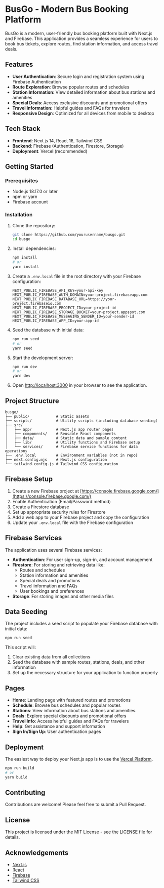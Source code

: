 # BusGo - Modern Bus Booking Platform

BusGo is a modern, user-friendly bus booking platform built with Next.js and Firebase. This application provides a seamless experience for users to book bus tickets, explore routes, find station information, and access travel deals.

## Features

- **User Authentication**: Secure login and registration system using Firebase Authentication
- **Route Exploration**: Browse popular routes and schedules
- **Station Information**: View detailed information about bus stations and amenities
- **Special Deals**: Access exclusive discounts and promotional offers
- **Travel Information**: Helpful guides and FAQs for travelers
- **Responsive Design**: Optimized for all devices from mobile to desktop

## Tech Stack

- **Frontend**: Next.js 14, React 18, Tailwind CSS
- **Backend**: Firebase (Authentication, Firestore, Storage)
- **Deployment**: Vercel (recommended)

## Getting Started

### Prerequisites

- Node.js 18.17.0 or later
- npm or yarn
- Firebase account

### Installation

1. Clone the repository:
   ```bash
   git clone https://github.com/yourusername/busgo.git
   cd busgo
   ```

2. Install dependencies:
   ```bash
   npm install
   # or
   yarn install
   ```

3. Create a `.env.local` file in the root directory with your Firebase configuration:
   ```
   NEXT_PUBLIC_FIREBASE_API_KEY=your-api-key
   NEXT_PUBLIC_FIREBASE_AUTH_DOMAIN=your-project.firebaseapp.com
   NEXT_PUBLIC_FIREBASE_DATABASE_URL=https://your-project.firebaseio.com
   NEXT_PUBLIC_FIREBASE_PROJECT_ID=your-project-id
   NEXT_PUBLIC_FIREBASE_STORAGE_BUCKET=your-project.appspot.com
   NEXT_PUBLIC_FIREBASE_MESSAGING_SENDER_ID=your-sender-id
   NEXT_PUBLIC_FIREBASE_APP_ID=your-app-id
   ```

4. Seed the database with initial data:
   ```bash
   npm run seed
   # or
   yarn seed
   ```

5. Start the development server:
   ```bash
   npm run dev
   # or
   yarn dev
   ```

6. Open [http://localhost:3000](http://localhost:3000) in your browser to see the application.

## Project Structure

```
busgo/
├── public/            # Static assets
├── scripts/           # Utility scripts (including database seeding)
├── src/
│   ├── app/           # Next.js app router pages
│   ├── components/    # Reusable React components
│   ├── data/          # Static data and sample content
│   ├── lib/           # Utility functions and Firebase setup
│   └── services/      # Firebase service functions for data operations
├── .env.local         # Environment variables (not in repo)
├── next.config.mjs    # Next.js configuration
└── tailwind.config.js # Tailwind CSS configuration
```

## Firebase Setup

1. Create a new Firebase project at [https://console.firebase.google.com/](https://console.firebase.google.com/)
2. Enable Authentication (Email/Password method)
3. Create a Firestore database
4. Set up appropriate security rules for Firestore
5. Add a web app to your Firebase project and copy the configuration
6. Update your `.env.local` file with the Firebase configuration

## Firebase Services

The application uses several Firebase services:

- **Authentication**: For user sign-up, sign-in, and account management
- **Firestore**: For storing and retrieving data like:
  - Routes and schedules
  - Station information and amenities
  - Special deals and promotions
  - Travel information and FAQs
  - User bookings and preferences
- **Storage**: For storing images and other media files

## Data Seeding

The project includes a seed script to populate your Firebase database with initial data:

```bash
npm run seed
```

This script will:
1. Clear existing data from all collections
2. Seed the database with sample routes, stations, deals, and other information
3. Set up the necessary structure for your application to function properly

## Pages

- **Home**: Landing page with featured routes and promotions
- **Schedule**: Browse bus schedules and popular routes
- **Stations**: View information about bus stations and amenities
- **Deals**: Explore special discounts and promotional offers
- **Travel Info**: Access helpful guides and FAQs for travelers
- **Help**: Get assistance and support information
- **Sign In/Sign Up**: User authentication pages

## Deployment

The easiest way to deploy your Next.js app is to use the [Vercel Platform](https://vercel.com/new?utm_medium=default-template&filter=next.js&utm_source=create-next-app&utm_campaign=create-next-app-readme).

```bash
npm run build
# or
yarn build
```

## Contributing

Contributions are welcome! Please feel free to submit a Pull Request.

## License

This project is licensed under the MIT License - see the LICENSE file for details.

## Acknowledgements

- [Next.js](https://nextjs.org/)
- [React](https://reactjs.org/)
- [Firebase](https://firebase.google.com/)
- [Tailwind CSS](https://tailwindcss.com/)
